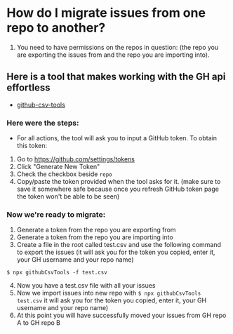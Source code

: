 
# How do I migrate issues from one repo to another?
1. You need to have permissions on the repos in question: (the repo you are exporting the issues from and the repo you are importing into).

## Here is a tool that makes working with the GH api effortless
* [github-csv-tools](https://github.com/gavinr/github-csv-tools)

### Here were the steps:
* For all actions, the tool will ask you to input a GitHub token. To obtain this token:

1. Go to https://github.com/settings/tokens
2. Click "Generate New Token"
3. Check the checkbox beside `repo`
4. Copy/paste the token provided when the tool asks for it. (make sure to save it somewhere safe because once you refresh GitHub token page the token won't be able to be seen)

### Now we're ready to migrate:
1. Generate a token from the repo you are exporting from
2. Generate a token from the repo you are importing into
3. Create a file in the root called test.csv and use the following command to export the issues (it will ask you for the token you copied, enter it, your GH username and your repo name)

`$ npx githubCsvTools -f test.csv`

4. Now you have a test.csv file with all your issues
5. Now we import issues into new repo with `$ npx githubCsvTools test.csv` it will ask you for the token you copied, enter it, your GH username and your repo name)
6. At this point you will have successfully moved your issues from GH repo A to GH repo B
